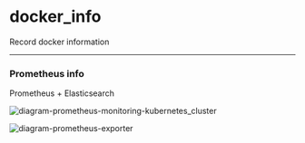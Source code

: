 # docker_info
Record docker information


***
### Prometheus info

Prometheus + Elasticsearch

![diagram-prometheus-monitoring-kubernetes_cluster](https://static-www.elastic.co/v3/assets/bltefdd0b53724fa2ce/blt8c764036a177b6df/5e33379814c58102c3d7ef19/diagram-prometheus-monitoring-kubernetes_cluster-1366x768px.png)

![diagram-prometheus-exporter](https://static-www.elastic.co/v3/assets/bltefdd0b53724fa2ce/bltf3ff5568f495f8df/5e3897a901e4f445b22f6a82/diagram-prometheus-exporter-1-1366x768px.png)
